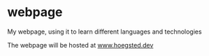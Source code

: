 # webpage
My webpage, using it to learn different languages and technologies

The webpage will be hosted at www.hoegsted.dev
